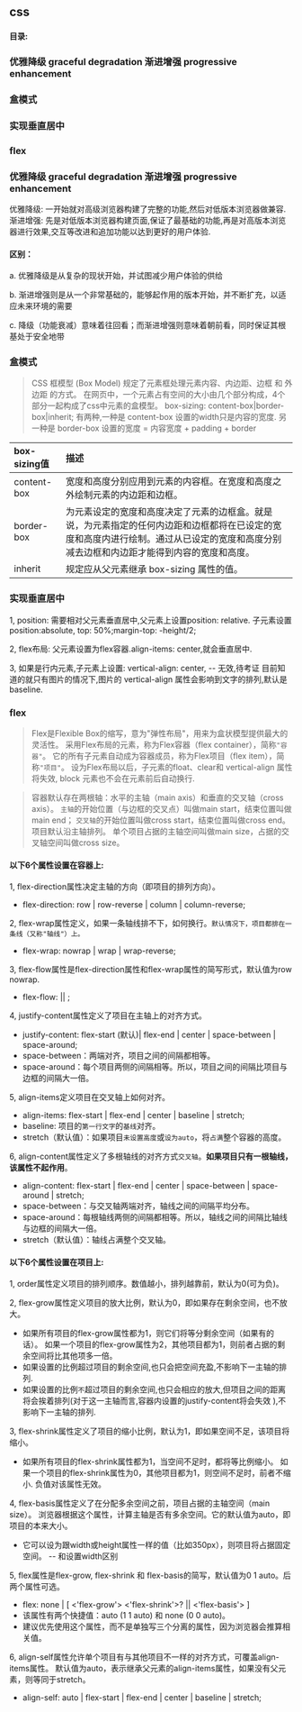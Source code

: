 ## css
#### 目录:
### 优雅降级 graceful degradation  渐进增强 progressive enhancement
### 盒模式
### 实现垂直居中
### flex




### 优雅降级 graceful degradation  渐进增强 progressive enhancement
优雅降级: 一开始就对高级浏览器构建了完整的功能,然后对低版本浏览器做兼容.
渐进增强: 先是对低版本浏览器构建页面,保证了最基础的功能,再是对高版本浏览器进行效果,交互等改进和追加功能以达到更好的用户体验.

#### 区别：

a. 优雅降级是从复杂的现状开始，并试图减少用户体验的供给

b. 渐进增强则是从一个非常基础的，能够起作用的版本开始，并不断扩充，以适应未来环境的需要

c. 降级（功能衰减）意味着往回看；而渐进增强则意味着朝前看，同时保证其根基处于安全地带


### 盒模式
> CSS 框模型 (Box Model) 规定了元素框处理元素内容、内边距、边框 和 外边距 的方式。
在网页中，一个元素占有空间的大小由几个部分构成，4个部分一起构成了css中元素的盒模型。
box-sizing: content-box|border-box|inherit;
有两种,一种是 content-box 设置的width只是内容的宽度.
另一种是 border-box 设置的宽度 = 内容宽度 + padding + border


| box-sizing值     |    描述   |
| :--------        | :--------|
| content-box      | 宽度和高度分别应用到元素的内容框。在宽度和高度之外绘制元素的内边距和边框。 |
| border-box       | 为元素设定的宽度和高度决定了元素的边框盒。就是说，为元素指定的任何内边距和边框都将在已设定的宽度和高度内进行绘制。通过从已设定的宽度和高度分别减去边框和内边距才能得到内容的宽度和高度。 |
| inherit          | 规定应从父元素继承 box-sizing 属性的值。 |


### 实现垂直居中
1, position: 需要相对父元素垂直居中,父元素上设置position: relative.
子元素设置position:absolute, top: 50%;margin-top: -height/2;

2, flex布局: 父元素设置为flex容器.align-items: center,就会垂直居中.

3, 如果是行内元素,子元素上设置: vertical-align: center, -- 无效,待考证
目前知道的就只有图片的情况下,图片的 vertical-align 属性会影响到文字的排列,默认是baseline.


### flex
> Flex是Flexible Box的缩写，意为"弹性布局"，用来为盒状模型提供最大的灵活性。
采用Flex布局的元素，称为Flex容器（flex container），简称`"容器"`。
它的所有子元素自动成为容器成员，称为Flex项目（flex item），简称`"项目"`。
设为Flex布局以后，子元素的float、clear和 vertical-align 属性将失效, block 元素也不会在元素前后自动换行.

> 容器默认存在两根轴：水平的主轴（main axis）和垂直的交叉轴（cross axis）。
`主轴`的开始位置（与边框的交叉点）叫做main start，结束位置叫做main end；
`交叉轴`的开始位置叫做cross start，结束位置叫做cross end。
  项目默认沿主轴排列。
  单个项目占据的主轴空间叫做main size，占据的交叉轴空间叫做cross size。

#### 以下6个属性设置在容器上:
 1, flex-direction属性决定主轴的方向（即项目的排列方向）。
  - flex-direction: row | row-reverse | column | column-reverse;

 2, flex-wrap属性定义，如果一条轴线排不下，如何换行。`默认情况下，项目都排在一条线（又称"轴线"）上。`
  - flex-wrap: nowrap | wrap | wrap-reverse;

 3, flex-flow属性是flex-direction属性和flex-wrap属性的简写形式，默认值为row nowrap.
  - flex-flow: <flex-direction> || <flex-wrap>;

 4, justify-content属性定义了项目在主轴上的对齐方式。
  - justify-content: flex-start (默认)| flex-end | center | space-between | space-around;
  - space-between：两端对齐，项目之间的间隔都相等。
  - space-around：每个项目两侧的间隔相等。所以，项目之间的间隔比项目与边框的间隔大一倍。

 5, align-items定义项目在交叉轴上如何对齐。
  - align-items: flex-start | flex-end | center | baseline | stretch;
  - baseline: 项目的`第一行文字`的`基线`对齐。
  - stretch（默认值）：如果项目`未设置高度`或`设为auto`，将`占满`整个容器的高度。

 6, align-content属性定义了多根轴线的对齐方式`交叉轴`。**如果项目只有一根轴线，该属性不起作用**。
  - align-content: flex-start | flex-end | center | space-between | space-around | stretch;
  - space-between：与交叉轴两端对齐，轴线之间的间隔平均分布。
  - space-around：每根轴线两侧的间隔都相等。所以，轴线之间的间隔比轴线与边框的间隔大一倍。
  - stretch（默认值）：轴线占满整个交叉轴。


#### 以下6个属性设置在项目上:
  1, order属性定义项目的排列顺序。数值越小，排列越靠前，默认为0(可为负)。

  2, flex-grow属性定义项目的放大比例，默认为0，即如果存在剩余空间，也不放大。
   - 如果所有项目的flex-grow属性都为1，则它们将等分剩余空间（如果有的话）。
   如果一个项目的flex-grow属性为2，其他项目都为1，则前者占据的剩余空间将比其他项多一倍。
   - 如果设置的比例超过项目的剩余空间,也只会把空间充盈,不影响下一主轴的排列.
   - 如果设置的比例`不`超过项目的剩余空间,也只会相应的放大,但项目之间的距离将会挨着排列(对于这一主轴而言,容器内设置的justify-content将会失效 ),不影响下一主轴的排列.

  3, flex-shrink属性定义了项目的缩小比例，默认为1，即如果空间不足，该项目将缩小。
   - 如果所有项目的flex-shrink属性都为1，当空间不足时，都将等比例缩小。
   如果一个项目的flex-shrink属性为0，其他项目都为1，则空间不足时，前者不缩小. 负值对该属性无效。

  4, flex-basis属性定义了在分配多余空间之前，项目占据的主轴空间（main size）。
  浏览器根据这个属性，计算主轴是否有多余空间。它的默认值为auto，即项目的本来大小。
   - 它可以设为跟width或height属性一样的值（比如350px），则项目将占据固定空间。 -- 和设置width区别

  5, flex属性是flex-grow, flex-shrink 和 flex-basis的简写，默认值为0 1 auto。后两个属性可选。
   - flex: none | [ <'flex-grow'> <'flex-shrink'>? || <'flex-basis'> ]
   - 该属性有两个快捷值：auto (1 1 auto) 和 none (0 0 auto)。
   - 建议优先使用这个属性，而不是单独写三个分离的属性，因为浏览器会推算相关值。

  6, align-self属性允许单个项目有与其他项目不一样的对齐方式，可覆盖align-items属性。
  默认值为auto，表示继承父元素的align-items属性，如果没有父元素，则等同于stretch。
   - align-self: auto | flex-start | flex-end | center | baseline | stretch;

